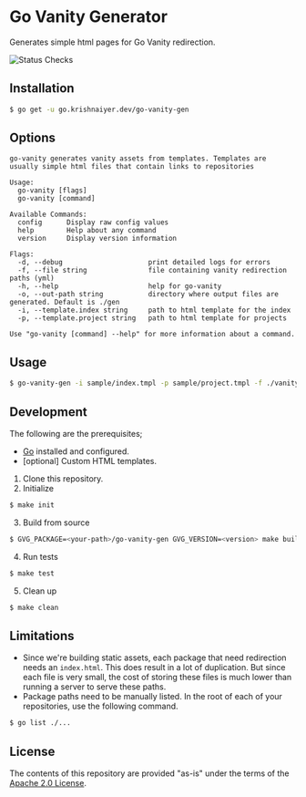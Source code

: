 # Go Vanity Generator

Generates simple html pages for Go Vanity redirection.

![Status Checks](https://github.com/krishnaiyer/go-vanity-gen/workflows/buildandtest/badge.svg)

## Installation

```bash
$ go get -u go.krishnaiyer.dev/go-vanity-gen
```

## Options
```
go-vanity generates vanity assets from templates. Templates are usually simple html files that contain links to repositories

Usage:
  go-vanity [flags]
  go-vanity [command]

Available Commands:
  config      Display raw config values
  help        Help about any command
  version     Display version information

Flags:
  -d, --debug                     print detailed logs for errors
  -f, --file string               file containing vanity redirection paths (yml)
  -h, --help                      help for go-vanity
  -o, --out-path string           directory where output files are generated. Default is ./gen
  -i, --template.index string     path to html template for the index
  -p, --template.project string   path to html template for projects

Use "go-vanity [command] --help" for more information about a command.
```

## Usage

```bash
$ go-vanity-gen -i sample/index.tmpl -p sample/project.tmpl -f ./vanity.yml
```

## Development

The following are the prerequisites;
* [Go](https://golang.org/) installed and configured.
* [optional] Custom HTML templates.

1. Clone this repository.
2. Initialize
```bash
$ make init
```
3. Build from source
```bash
$ GVG_PACKAGE=<your-path>/go-vanity-gen GVG_VERSION=<version> make build.local
```
4. Run tests
```bash
$ make test
```
5. Clean up
```bash
$ make clean
```

## Limitations

* Since we're building static assets, each package that need redirection needs an `index.html`. This does result in a lot of duplication. But since each file is very small, the cost of storing these files is much lower than running a server to serve these paths.
* Package paths need to be manually listed. In the root of each of your repositories, use the following command.
```bash
$ go list ./...
```

## License

The contents of this repository are provided "as-is" under the terms of the [Apache 2.0 License](./LICENSE).
